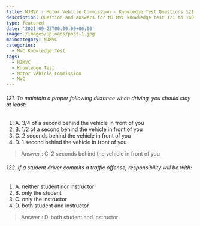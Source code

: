 ```yaml
---
title: NJMVC - Motor Vehicle Commission - Knowledge Test Questions 121 to 140
description: Question and answers for NJ MVC knowledge test 121 to 140
type: featured
date: '2021-09-23T00:00:00+06:00'
image: /images/uploads/post-1.jpg
maincategory: NJMVC
categories:
  - MVC Knowledge Test
tags:
  - NJMVC
  - Knowledge Test
  - Motor Vehicle Commission
  - MVC
---
```



###### 121. To maintain a proper following distance when driving, you should stay at least:
1.  A.  3/4 of a second behind the vehicle in front of you
2.  B.  1/2 of a second behind the vehicle in front of you
3.  C.  2 seconds behind the vehicle in front of you
4.  D.  1 second behind the vehicle in front of you

> Answer : C.  2 seconds behind the vehicle in front of you

###### 122. If a student driver commits a traffic offense, responsibility will be with:
1.  A.  neither student nor instructor
2.  B.  only the student
3.  C.  only the instructor
4.  D.  both student and instructor

> Answer : D.  both student and instructor
